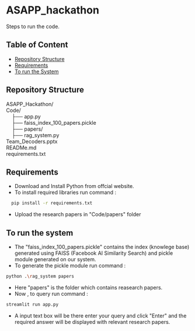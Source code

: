 # ASAPP_hackathon

Steps to run the code.

## Table of Content
 - [Repository Structure](#repository-structure)
 - [Requirements](#requirements)
 - [To run the System](#to-run-the-system)

## Repository Structure
ASAPP_Hackathon/<br>
Code/<br>
&nbsp;&nbsp;&nbsp;&nbsp;├── app.py<br>
&nbsp;&nbsp;&nbsp;&nbsp;├── faiss_index_100_papers.pickle<br>
&nbsp;&nbsp;&nbsp;&nbsp;├── papers/<br>
&nbsp;&nbsp;&nbsp;&nbsp;├── rag_system.py<br>
Team_Decoders.pptx<br>
READMe.md<br>
requirements.txt

## Requirements
- Download and Install Python from offcial website.<br>
- To install required libraries run command : <br>
```bash
  pip install -r requirements.txt
```
- Upload the research papers in "Code/papers" folder

## To run the system
- The "faiss_index_100_papers.pickle" contains the index (knowlege base) generated using FAISS (Facebook AI Similarity Search) and  pickle module generated on our system.
- To generate the pickle module run command : <br>
```bash
python .\rag_system papers
```
- Here "papers" is the folder which contains reasearch papers.
- Now , to query run command :<br>
```bash
streamlit run app.py
```
- A input text box will be there enter your query and click "Enter" and the required answer will be displayed with relevant research papers.
  







